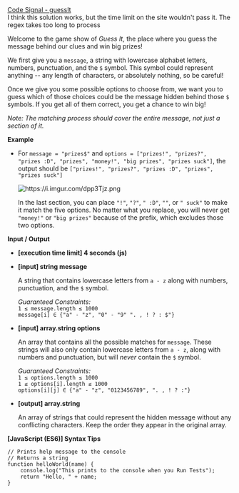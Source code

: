 <div><a href="https://app.codesignal.com/challenge/vCcqqvqBYM8k2dHhE" target="_blank">Code Signal - guessIt</a></div>
<div>I think this solution works, but the time limit on the site wouldn't pass it.  The regex takes too long to process</div>
<div class="markdown"><p>Welcome to the game show of <em>Guess It</em>, the place where you guess the message behind our clues and win big prizes!</p>
<p>We first give you a <code>message</code>, a string with lowercase alphabet letters, numbers, punctuation, and the <code>$</code> symbol. This symbol could represent anything -- any length of characters, or absolutely nothing, so be careful!</p>
<p>Once we give you some possible options to choose from, we want you to guess which of those choices could be the message hidden behind those <code>$</code> symbols. If you get all of them correct, you get a chance to win big!</p>
<p><em>Note: The matching process should cover the entire message, not just a section of it.</em></p>
<p><strong>Example</strong></p>
<ul>
<li>
<p>For <code>message = "prizes$"</code> and <code>options = ["prizes!", "prizes?", "prizes :D", "prizes", "money!", "big prizes", "prizes suck"]</code>, the output should be <code>["prizes!", "prizes?", "prizes :D", "prizes", "prizes suck"]</code></p>
<p><img src="https://i.imgur.com/dpp3Tjz.png" alt="https://i.imgur.com/dpp3Tjz.png"></p>
<p>In the last section, you can place <code>"!"</code>, <code>"?"</code>, <code>" :D"</code>, <code>""</code>, or <code>" suck"</code> to make it match the five options. No matter what you replace, you will never get <code>"money!"</code> or <code>"big prizes"</code> because of the prefix, which excludes those two options.</p>
</li>
</ul>
<p><strong>Input / Output</strong></p>
<ul>
<li>
<p><strong>[execution time limit] 4 seconds (js)</strong></p>
</li>
<li>
<p><strong>[input] string message</strong></p>
<p>A string that contains lowercase letters from <code>a - z</code> along with numbers, punctuation, and the <code>$</code> symbol.</p>
<p><em>Guaranteed Constraints:</em><br>
<code>1 ≤ message.length ≤ 1000</code><br>
<code>message[i] ∈ {"a" - "z", "0" - "9" ". , ! ? : $"}</code></p>
</li>
<li>
<p><strong>[input] array.string options</strong></p>
<p>An array that contains all the possible matches for <code>message</code>. These strings will also only contain lowercase letters from <code>a - z</code>, along with numbers and punctuation, but will <em>never</em> contain the <code>$</code> symbol.</p>
<p><em>Guaranteed Constraints:</em><br>
<code>1 ≤ options.length ≤ 1000</code><br>
<code>1 ≤ options[i].length ≤ 1000</code><br>
<code>options[i][j] ∈ {"a" - "z", "0123456789", ". , ! ? :"}</code></p>
</li>
<li>
<p><strong>[output] array.string</strong></p>
<p>An array of strings that could represent the hidden message without any conflicting characters. Keep the order they appear in the original array.</p>
</li>
</ul>
<p><strong>[JavaScript (ES6)] Syntax Tips</strong></p>
<pre><code class="language-javascript"><span class="hljs-comment">// Prints help message to the console</span>
<span class="hljs-comment">// Returns a string</span>
<span class="hljs-function"><span class="hljs-keyword">function</span> <span class="hljs-title">helloWorld</span>(<span class="hljs-params">name</span>) </span>{
    <span class="hljs-built_in">console</span>.log(<span class="hljs-string">"This prints to the console when you Run Tests"</span>);
    <span class="hljs-keyword">return</span> <span class="hljs-string">"Hello, "</span> + name;
}

</code></pre>
</div>